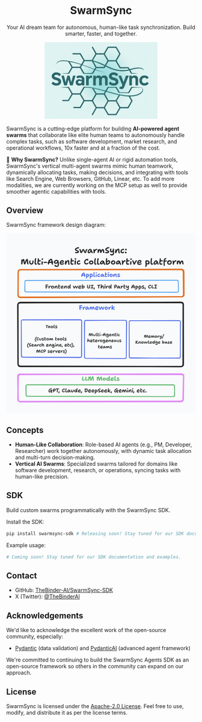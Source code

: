 <h1 align="center">SwarmSync</h1>
<p align="center">Your AI dream team for autonomous, human-like task synchronization. Build smarter, faster, and together.</p>

<p align="center">
  <img src="swarmsync.png" alt="SwarmSync Logo" width="300"/>
</p>

SwarmSync is a cutting-edge platform for building **AI-powered agent swarms** that collaborate like elite human teams to autonomously handle complex tasks, such as software development, market research, and operational workflows, 10x faster and at a fraction of the cost.

🌟 **Why SwarmSync?** Unlike single-agent AI or rigid automation tools, SwarmSync's vertical multi-agent swarms mimic human teamwork, dynamically allocating tasks, making decisions, and integrating with tools like Search Engine, Web Browsers, GitHub, Linear, etc. To add more modalities, we are currently working on the MCP setup as well to provide smoother agentic capabilities with tools.

## Overview

SwarmSync framework design diagram:

<p align="center">
  <img src="diagram.png" alt="SwarmSync Framework" width="600"/>
</p>

## Concepts

- **Human-Like Collaboration**: Role-based AI agents (e.g., PM, Developer, Researcher) work together autonomously, with dynamic task allocation and multi-turn decision-making.
- **Vertical AI Swarms**: Specialized swarms tailored for domains like software development, research, or operations, syncing tasks with human-like precision.

## SDK

Build custom swarms programmatically with the SwarmSync SDK.

Install the SDK:

```bash
pip install swarmsync-sdk # Releasing soon! Stay tuned for our SDK documentation and examples.
```

Example usage:
```python
# Coming soon! Stay tuned for our SDK documentation and examples.
```

## Contact

- GitHub: [TheBinder-AI/SwarmSync-SDK](https://github.com/TheBinder-AI/SwarmSync-SDK)
- X (Twitter): [@TheBinderAI](https://x.com/TheBinderAI)


## Acknowledgements
We'd like to acknowledge the excellent work of the open-source community, especially:

-   [Pydantic](https://docs.pydantic.dev/latest/) (data validation) and [PydanticAI](https://ai.pydantic.dev/) (advanced agent framework)

We're committed to continuing to build the SwarmSync Agents SDK as an open-source framework so others in the community can expand on our approach.

## License

SwarmSync is licensed under the [Apache-2.0 License](LICENSE). Feel free to use, modify, and distribute it as per the license terms.

